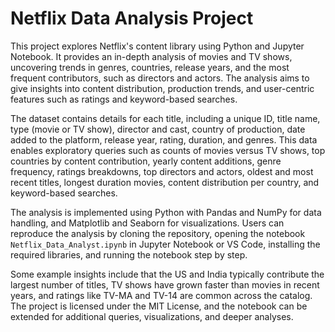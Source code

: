 <!DOCTYPE html>
<html lang="en">
<head>
  <meta charset="UTF-8">
  <meta name="viewport" content="width=device-width, initial-scale=1.0">
  <meta name="description" content="Netflix catalog analysis with Python & Jupyter: genres, countries, yearly trends, top directors/actors, and exploratory queries.">

</head>
<body>
  <h1>Netflix Data Analysis Project</h1>

  <p>This project explores Netflix's content library using Python and Jupyter Notebook. It provides an in-depth analysis of movies and TV shows, uncovering trends in genres, countries, release years, and the most frequent contributors, such as directors and actors. The analysis aims to give insights into content distribution, production trends, and user-centric features such as ratings and keyword-based searches.</p>

  <p>The dataset contains details for each title, including a unique ID, title name, type (movie or TV show), director and cast, country of production, date added to the platform, release year, rating, duration, and genres. This data enables exploratory queries such as counts of movies versus TV shows, top countries by content contribution, yearly content additions, genre frequency, ratings breakdowns, top directors and actors, oldest and most recent titles, longest duration movies, content distribution per country, and keyword-based searches.</p>

  <p>The analysis is implemented using Python with Pandas and NumPy for data handling, and Matplotlib and Seaborn for visualizations. Users can reproduce the analysis by cloning the repository, opening the notebook <code>Netflix_Data_Analyst.ipynb</code> in Jupyter Notebook or VS Code, installing the required libraries, and running the notebook step by step.</p>

  <p>Some example insights include that the US and India typically contribute the largest number of titles, TV shows have grown faster than movies in recent years, and ratings like TV-MA and TV-14 are common across the catalog. The project is licensed under the MIT License, and the notebook can be extended for additional queries, visualizations, and deeper analyses.</p>

</body>
</html>
